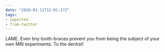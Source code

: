 ```yaml
---
date: "2010-01-11T12:01:17Z"
tags:
- imported
- from-twitter
---
```

LAME. Even tiny tooth-braces prevent you from being the subject of your own MRI experiments. To the dentist!
